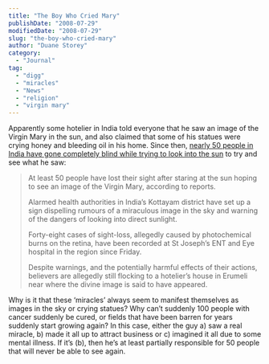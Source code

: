 ```yaml
---
title: "The Boy Who Cried Mary"
publishDate: "2008-07-29"
modifiedDate: "2008-07-29"
slug: "the-boy-who-cried-mary"
author: "Duane Storey"
category:
  - "Journal"
tag:
  - "digg"
  - "miracles"
  - "News"
  - "religion"
  - "virgin mary"
---
```


Apparently some hotelier in India told everyone that he saw an image of the Virgin Mary in the sun, and also claimed that some of his statues were crying honey and bleeding oil in his home. Since then, [nearly 50 people in India have gone completely blind while trying to look into the sun](http://www.telegraph.co.uk/news/worldnews/1581424/Dozens-blinded-in-India-looking-for-Virgin-Mary.html) to try and see what he saw:

> At least 50 people have lost their sight after staring at the sun hoping to see an image of the Virgin Mary, according to reports.
> 
> Alarmed health authorities in India’s Kottayam district have set up a sign dispelling rumours of a miraculous image in the sky and warning of the dangers of looking into direct sunlight.
> 
> Forty-eight cases of sight-loss, allegedly caused by photochemical burns on the retina, have been recorded at St Joseph’s ENT and Eye hospital in the region since Friday.
> 
> Despite warnings, and the potentially harmful effects of their actions, believers are allegedly still flocking to a hotelier’s house in Erumeli near where the divine image is said to have appeared.

Why is it that these ‘miracles’ always seem to manifest themselves as images in the sky or crying statues? Why can’t suddenly 100 people with cancer suddenly be cured, or fields that have been barren for years suddenly start growing again? In this case, either the guy a) saw a real miracle, b) made it all up to attract business or c) imagined it all due to some mental illness. If it’s (b), then he’s at least partially responsible for 50 people that will never be able to see again.
